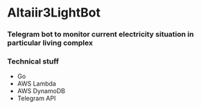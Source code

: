 # Altaiir3LightBot

### Telegram bot to monitor current electricity situation in particular living complex

### Technical stuff
- Go
- AWS Lambda
- AWS DynamoDB
- Telegram API

